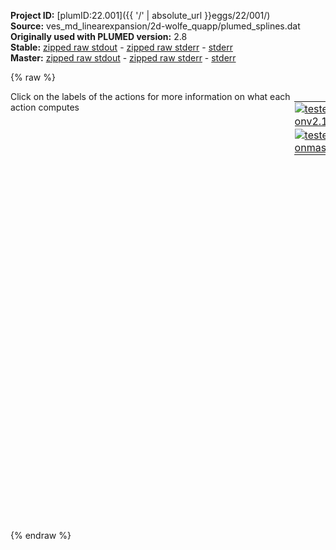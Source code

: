 **Project ID:** [plumID:22.001]({{ '/' | absolute_url }}eggs/22/001/)  
**Source:** ves_md_linearexpansion/2d-wolfe_quapp/plumed_splines.dat  
**Originally used with PLUMED version:** 2.8  
**Stable:** [zipped raw stdout](plumed_splines.dat.plumed.stdout.txt.zip) - [zipped raw stderr](plumed_splines.dat.plumed.stderr.txt.zip) - [stderr](plumed_splines.dat.plumed.stderr)  
**Master:** [zipped raw stdout](plumed_splines.dat.plumed_master.stdout.txt.zip) - [zipped raw stderr](plumed_splines.dat.plumed_master.stderr.txt.zip) - [stderr](plumed_splines.dat.plumed_master.stderr)  

{% raw %}
<div style="width: 100%; float:left">
<div style="width: 90%; float:left" id="value_details_data/ves_md_linearexpansion/2d-wolfe_quapp/plumed_splines.dat"> Click on the labels of the actions for more information on what each action computes </div>
<div style="width: 10%; float:left"><table><tr><td style="padding:1px"><a href="plumed_splines.dat.plumed.stderr"><img src="https://img.shields.io/badge/v2.10-passing-green.svg" alt="tested onv2.10" /></a></td></tr><tr><td style="padding:1px"><a href="plumed_splines.dat.plumed_master.stderr"><img src="https://img.shields.io/badge/master-passing-green.svg" alt="tested onmaster" /></a></td></tr></table></div></div>
<pre style="width=97%;">
<span style="color:blue" class="comment">#SETTINGS NREPLICAS=2</span>
<span class="plumedtooltip" style="color:green">UNITS<span class="right">This command sets the internal units for the code. <a href="https://www.plumed.org/doc-master/user-doc/html/_u_n_i_t_s.html" style="color:green">More details</a><i></i></span></span> <span class="plumedtooltip">NATURAL<span class="right"> use natural units<i></i></span></span>
<span style="display:none;" id="data/ves_md_linearexpansion/2d-wolfe_quapp/plumed_splines.dat">The UNITS action with label <b></b> calculates something</span><b name="data/ves_md_linearexpansion/2d-wolfe_quapp/plumed_splines.datp" onclick='showPath("data/ves_md_linearexpansion/2d-wolfe_quapp/plumed_splines.dat","data/ves_md_linearexpansion/2d-wolfe_quapp/plumed_splines.datp","data/ves_md_linearexpansion/2d-wolfe_quapp/plumed_splines.datp","black")'>p</b><span style="display:none;" id="data/ves_md_linearexpansion/2d-wolfe_quapp/plumed_splines.datp">The POSITION action with label <b>p</b> calculates the following quantities:<table  align="center" frame="void" width="95%" cellpadding="5%"><tr><td width="5%"><b> Quantity </b>  </td><td width="5%"><b> Type </b>  </td><td><b> Description </b> </td></tr><tr><td width="5%">p.x</td><td width="5%"><font color="black">scalar</font></td><td>the x-component of the atom position</td></tr><tr><td width="5%">p.y</td><td width="5%"><font color="black">scalar</font></td><td>the y-component of the atom position</td></tr><tr><td width="5%">p.z</td><td width="5%"><font color="black">scalar</font></td><td>the z-component of the atom position</td></tr></table></span>: <span class="plumedtooltip" style="color:green">POSITION<span class="right">Calculate the components of the position of an atom. <a href="https://www.plumed.org/doc-master/user-doc/html/_p_o_s_i_t_i_o_n.html" style="color:green">More details</a><i></i></span></span> <span class="plumedtooltip">ATOM<span class="right">the atom number<i></i></span></span>=1
<b name="data/ves_md_linearexpansion/2d-wolfe_quapp/plumed_splines.datene" onclick='showPath("data/ves_md_linearexpansion/2d-wolfe_quapp/plumed_splines.dat","data/ves_md_linearexpansion/2d-wolfe_quapp/plumed_splines.datene","data/ves_md_linearexpansion/2d-wolfe_quapp/plumed_splines.datene","black")'>ene</b><span style="display:none;" id="data/ves_md_linearexpansion/2d-wolfe_quapp/plumed_splines.datene">The ENERGY action with label <b>ene</b> calculates the following quantities:<table  align="center" frame="void" width="95%" cellpadding="5%"><tr><td width="5%"><b> Quantity </b>  </td><td width="5%"><b> Type </b>  </td><td><b> Description </b> </td></tr><tr><td width="5%">ene</td><td width="5%"><font color="black">scalar</font></td><td>the internal energy</td></tr></table></span>: <span class="plumedtooltip" style="color:green">ENERGY<span class="right">Calculate the total potential energy of the simulation box. <a href="https://www.plumed.org/doc-master/user-doc/html/_e_n_e_r_g_y.html" style="color:green">More details</a><i></i></span></span>
<br/><b name="data/ves_md_linearexpansion/2d-wolfe_quapp/plumed_splines.dattd_uni" onclick='showPath("data/ves_md_linearexpansion/2d-wolfe_quapp/plumed_splines.dat","data/ves_md_linearexpansion/2d-wolfe_quapp/plumed_splines.dattd_uni","data/ves_md_linearexpansion/2d-wolfe_quapp/plumed_splines.dattd_uni","brown")'>td_uni</b>: <span class="plumedtooltip" style="color:green">TD_UNIFORM<span class="right">Uniform target distribution (static). <a href="https://www.plumed.org/doc-master/user-doc/html/_t_d__u_n_i_f_o_r_m.html" style="color:green">More details</a><i></i></span></span>
<br/><span style="display:none;" id="data/ves_md_linearexpansion/2d-wolfe_quapp/plumed_splines.dattd_uni">The TD_UNIFORM action with label <b>td_uni</b> calculates something</span><span class="plumedtooltip" style="color:green">BF_CUBIC_B_SPLINES<span class="right">Cubic B spline basis functions. <a href="https://www.plumed.org/doc-master/user-doc/html/_b_f__c_u_b_i_c__b__s_p_l_i_n_e_s.html" style="color:green">More details</a><i></i></span></span> ...
  <span class="plumedtooltip">ORDER<span class="right">The order of the basis function expansion<i></i></span></span>=18
  <span class="plumedtooltip">MINIMUM<span class="right">The minimum of the interval on which the basis functions are defined<i></i></span></span>=-3
  <span class="plumedtooltip">MAXIMUM<span class="right">The maximum of the interval on which the basis functions are defined<i></i></span></span>=+3
  <span class="plumedtooltip">LABEL<span class="right">a label for the action so that its output can be referenced in the input to other actions<i></i></span></span>=<b name="data/ves_md_linearexpansion/2d-wolfe_quapp/plumed_splines.datbf1" onclick='showPath("data/ves_md_linearexpansion/2d-wolfe_quapp/plumed_splines.dat","data/ves_md_linearexpansion/2d-wolfe_quapp/plumed_splines.datbf1","data/ves_md_linearexpansion/2d-wolfe_quapp/plumed_splines.datbf1","brown")'>bf1</b>
... BF_CUBIC_B_SPLINES
<br/><span style="display:none;" id="data/ves_md_linearexpansion/2d-wolfe_quapp/plumed_splines.datbf1">The BF_CUBIC_B_SPLINES action with label <b>bf1</b> calculates something</span><span class="plumedtooltip" style="color:green">BF_CUBIC_B_SPLINES<span class="right">Cubic B spline basis functions. <a href="https://www.plumed.org/doc-master/user-doc/html/_b_f__c_u_b_i_c__b__s_p_l_i_n_e_s.html" style="color:green">More details</a><i></i></span></span> ...
  <span class="plumedtooltip">ORDER<span class="right">The order of the basis function expansion<i></i></span></span>=18
  <span class="plumedtooltip">MINIMUM<span class="right">The minimum of the interval on which the basis functions are defined<i></i></span></span>=-3
  <span class="plumedtooltip">MAXIMUM<span class="right">The maximum of the interval on which the basis functions are defined<i></i></span></span>=+3
  <span class="plumedtooltip">LABEL<span class="right">a label for the action so that its output can be referenced in the input to other actions<i></i></span></span>=<b name="data/ves_md_linearexpansion/2d-wolfe_quapp/plumed_splines.datbf2" onclick='showPath("data/ves_md_linearexpansion/2d-wolfe_quapp/plumed_splines.dat","data/ves_md_linearexpansion/2d-wolfe_quapp/plumed_splines.datbf2","data/ves_md_linearexpansion/2d-wolfe_quapp/plumed_splines.datbf2","brown")'>bf2</b>
... BF_CUBIC_B_SPLINES
<br/><span style="display:none;" id="data/ves_md_linearexpansion/2d-wolfe_quapp/plumed_splines.datbf2">The BF_CUBIC_B_SPLINES action with label <b>bf2</b> calculates something</span><span class="plumedtooltip" style="color:green">VES_LINEAR_EXPANSION<span class="right">Linear basis set expansion bias. <a href="https://www.plumed.org/doc-master/user-doc/html/_v_e_s__l_i_n_e_a_r__e_x_p_a_n_s_i_o_n.html" style="color:green">More details</a><i></i></span></span> ...
 <span class="plumedtooltip">ARG<span class="right">the labels of the scalars on which the bias will act<i></i></span></span>=<b name="data/ves_md_linearexpansion/2d-wolfe_quapp/plumed_splines.datp">p.x</b>,<b name="data/ves_md_linearexpansion/2d-wolfe_quapp/plumed_splines.datp">p.y</b>
 <span class="plumedtooltip">BASIS_FUNCTIONS<span class="right">the label of the one dimensional basis functions that should be used<i></i></span></span>=<b name="data/ves_md_linearexpansion/2d-wolfe_quapp/plumed_splines.datbf1">bf1</b>,<b name="data/ves_md_linearexpansion/2d-wolfe_quapp/plumed_splines.datbf2">bf2</b>
 <span class="plumedtooltip">LABEL<span class="right">a label for the action so that its output can be referenced in the input to other actions<i></i></span></span>=<b name="data/ves_md_linearexpansion/2d-wolfe_quapp/plumed_splines.datb1" onclick='showPath("data/ves_md_linearexpansion/2d-wolfe_quapp/plumed_splines.dat","data/ves_md_linearexpansion/2d-wolfe_quapp/plumed_splines.datb1","data/ves_md_linearexpansion/2d-wolfe_quapp/plumed_splines.datb1","black")'>b1</b><span style="display:none;" id="data/ves_md_linearexpansion/2d-wolfe_quapp/plumed_splines.datb1">The VES_LINEAR_EXPANSION action with label <b>b1</b> calculates the following quantities:<table  align="center" frame="void" width="95%" cellpadding="5%"><tr><td width="5%"><b> Quantity </b>  </td><td width="5%"><b> Type </b>  </td><td><b> Description </b> </td></tr><tr><td width="5%">b1.bias</td><td width="5%"><font color="black">scalar</font></td><td>the instantaneous value of the bias potential</td></tr><tr><td width="5%">b1.force2</td><td width="5%"><font color="black">scalar</font></td><td>the instantaneous value of the squared force due to this bias potential.</td></tr></table></span>
 <span class="plumedtooltip">TEMP<span class="right">the system temperature - this is needed if the MD code does not pass the temperature to PLUMED<i></i></span></span>=1
 <span class="plumedtooltip">GRID_BINS<span class="right">the number of bins used for the grid<i></i></span></span>=300,300
 <span class="plumedtooltip">OPTIMIZATION_THRESHOLD<span class="right">Threshold value to turn off optimization of localized basis functions<i></i></span></span>=0.000001
 <span class="plumedtooltip">TARGET_DISTRIBUTION<span class="right">the label of the target distribution to be used<i></i></span></span>=<b name="data/ves_md_linearexpansion/2d-wolfe_quapp/plumed_splines.dattd_uni">td_uni</b>
... VES_LINEAR_EXPANSION
<br/><span id="data/ves_md_linearexpansion/2d-wolfe_quapp/plumed_splines.datdefo1_short"><span class="plumedtooltip" style="color:green">OPT_AVERAGED_SGD<span class="right">Averaged stochastic gradient decent with fixed step size. This action has <a class="toggler" href='javascript:;' onclick='toggleDisplay("data/ves_md_linearexpansion/2d-wolfe_quapp/plumed_splines.datdefo1");'>hidden defaults</a>. <a href="https://www.plumed.org/doc-master/user-doc/html/_o_p_t__a_v_e_r_a_g_e_d__s_g_d.html">More details</a><i></i></span></span> ...
  <span class="plumedtooltip">BIAS<span class="right">the label of the VES bias to be optimized<i></i></span></span>=<b name="data/ves_md_linearexpansion/2d-wolfe_quapp/plumed_splines.datb1">b1</b>
  <span class="plumedtooltip">STRIDE<span class="right">the frequency of updating the coefficients given in the number of MD steps<i></i></span></span>=500
  <span class="plumedtooltip">LABEL<span class="right">a label for the action so that its output can be referenced in the input to other actions<i></i></span></span>=<b name="data/ves_md_linearexpansion/2d-wolfe_quapp/plumed_splines.dato1" onclick='showPath("data/ves_md_linearexpansion/2d-wolfe_quapp/plumed_splines.dat","data/ves_md_linearexpansion/2d-wolfe_quapp/plumed_splines.dato1","data/ves_md_linearexpansion/2d-wolfe_quapp/plumed_splines.dato1","brown")'>o1</b>
  <span class="plumedtooltip">STEPSIZE<span class="right">the step size used for the optimization<i></i></span></span>=0.5
  <span class="plumedtooltip">FES_OUTPUT<span class="right">how often the FES(s) should be written out to file<i></i></span></span>=100
  <span class="plumedtooltip">BIAS_OUTPUT<span class="right">how often the bias(es) should be written out to file<i></i></span></span>=500
  <span class="plumedtooltip">COEFFS_OUTPUT<span class="right"> how often the coefficients should be written to file<i></i></span></span>=10
... OPT_AVERAGED_SGD
</span><span id="data/ves_md_linearexpansion/2d-wolfe_quapp/plumed_splines.datdefo1_long" style="display:none;"><span style="display:none;" id="data/ves_md_linearexpansion/2d-wolfe_quapp/plumed_splines.dato1">The OPT_AVERAGED_SGD action with label <b>o1</b> calculates the following quantities:<table  align="center" frame="void" width="95%" cellpadding="5%"><tr><td width="5%"><b> Quantity </b>  </td><td><b> Description </b> </td></tr><tr><td width="5%">o1.value</td><td>a scalar</td></tr></table></span><span class="plumedtooltip" style="color:green">OPT_AVERAGED_SGD<span class="right">Averaged stochastic gradient decent with fixed step size. This action uses the <a class="toggler" href='javascript:;' onclick='toggleDisplay("data/ves_md_linearexpansion/2d-wolfe_quapp/plumed_splines.datdefo1");'>defaults shown here</a>. <a href="https://www.plumed.org/doc-master/user-doc/html/_o_p_t__a_v_e_r_a_g_e_d__s_g_d.html">More details</a><i></i></span></span> ...
  <span class="plumedtooltip">BIAS<span class="right">the label of the VES bias to be optimized<i></i></span></span>=<b name="data/ves_md_linearexpansion/2d-wolfe_quapp/plumed_splines.datb1">b1</b>
  <span class="plumedtooltip">STRIDE<span class="right">the frequency of updating the coefficients given in the number of MD steps<i></i></span></span>=500
  <span class="plumedtooltip">LABEL<span class="right">a label for the action so that its output can be referenced in the input to other actions<i></i></span></span>=<b name="data/ves_md_linearexpansion/2d-wolfe_quapp/plumed_splines.dato1" onclick='showPath("data/ves_md_linearexpansion/2d-wolfe_quapp/plumed_splines.dat","data/ves_md_linearexpansion/2d-wolfe_quapp/plumed_splines.dato1","data/ves_md_linearexpansion/2d-wolfe_quapp/plumed_splines.dato1","brown")'>o1</b>
  <span class="plumedtooltip">STEPSIZE<span class="right">the step size used for the optimization<i></i></span></span>=0.5
  <span class="plumedtooltip">FES_OUTPUT<span class="right">how often the FES(s) should be written out to file<i></i></span></span>=100
  <span class="plumedtooltip">BIAS_OUTPUT<span class="right">how often the bias(es) should be written out to file<i></i></span></span>=500
  <span class="plumedtooltip">COEFFS_OUTPUT<span class="right"> how often the coefficients should be written to file<i></i></span></span>=10
 <span class="plumedtooltip">COEFFS_FILE<span class="right"> the name of output file for the coefficients<i></i></span></span>=coeffs.data
... OPT_AVERAGED_SGD
</span><br/><br/><span class="plumedtooltip" style="color:green">PRINT<span class="right">Print quantities to a file. <a href="https://www.plumed.org/doc-master/user-doc/html/_p_r_i_n_t.html" style="color:green">More details</a><i></i></span></span> <span class="plumedtooltip">ARG<span class="right">the labels of the values that you would like to print to the file<i></i></span></span>=* <span class="plumedtooltip">FILE<span class="right">the name of the file on which to output these quantities<i></i></span></span>=colvar.data <span class="plumedtooltip">FMT<span class="right">the format that should be used to output real numbers<i></i></span></span>=%8.4f
</pre>
{% endraw %}
